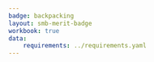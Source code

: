 ```yaml
---
badge: backpacking
layout: smb-merit-badge
workbook: true
data:
    requirements: ../requirements.yaml
---
```

